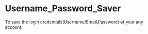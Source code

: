 # Username_Password_Saver
To save the login credentials(Username/Email,Password) of your any account.
